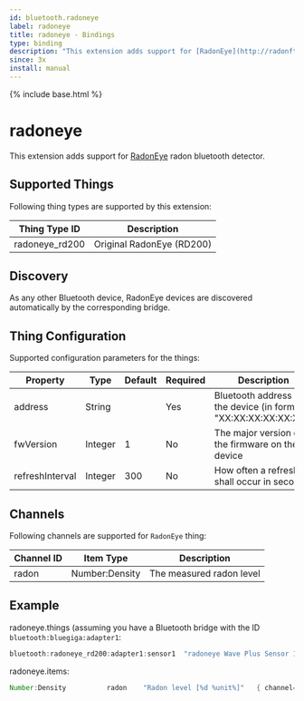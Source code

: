 ```yaml
---
id: bluetooth.radoneye
label: radoneye
title: radoneye - Bindings
type: binding
description: "This extension adds support for [RadonEye](http://radonftlab.com/radon-sensor-product/radon-detector/rd200/) radon bluetooth detector."
since: 3x
install: manual
---
```


<!-- Attention authors: Do not edit directly. Please add your changes to the appropriate source repository -->

{% include base.html %}

# radoneye

This extension adds support for [RadonEye](http://radonftlab.com/radon-sensor-product/radon-detector/rd200/) radon bluetooth detector.

## Supported Things

Following thing types are supported by this extension:

| Thing Type ID       | Description                            |
| ------------------- | -------------------------------------- |
| radoneye_rd200      | Original RadonEye  (RD200)             |

## Discovery

As any other Bluetooth device, RadonEye devices are discovered automatically by the corresponding bridge.

## Thing Configuration

Supported configuration parameters for the things:

| Property        | Type    | Default | Required | Description                                                     |
|-----------------|---------|---------|----------|-----------------------------------------------------------------|
| address         | String  |         | Yes      | Bluetooth address of the device (in format "XX:XX:XX:XX:XX:XX") |
| fwVersion       | Integer | 1       | No       | The major version of the firmware on the device                 |
| refreshInterval | Integer | 300     | No       | How often a refresh shall occur in seconds                      |

## Channels

Following channels are supported for `RadonEye` thing:

| Channel ID         | Item Type                | Description                                 |
| ------------------ | ------------------------ | ------------------------------------------- |
| radon              | Number:Density           | The measured radon level                    |

## Example

radoneye.things (assuming you have a Bluetooth bridge with the ID `bluetooth:bluegiga:adapter1`:

```java
bluetooth:radoneye_rd200:adapter1:sensor1  "radoneye Wave Plus Sensor 1" (bluetooth:bluegiga:adapter1) [ address="12:34:56:78:9A:BC", refreshInterval=300 ]
```

radoneye.items:

```java
Number:Density          radon    "Radon level [%d %unit%]"   { channel="bluetooth:radoneye_rd200:adapter1:sensor1:radon" }
```
